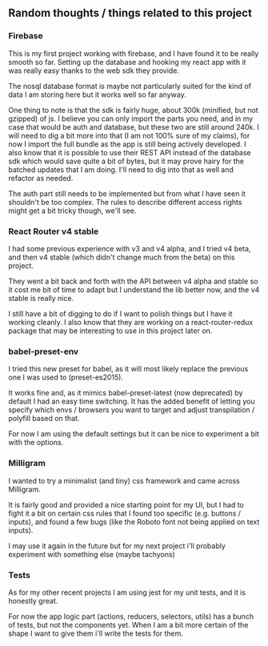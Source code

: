 ## Random thoughts / things related to this project


### Firebase

This is my first project working with firebase, and I have found it to be really smooth so far.
Setting up the database and hooking my react app with it was really easy thanks to the web sdk they provide.

The nosql database format is maybe not particularly suited for the kind of data I am storing here but it works well so far anyway.

One thing to note is that the sdk is fairly huge, about 300k (minified, but not gzipped) of js. I believe you can only import the parts you need, and in my case that would be auth and database, but these two are still around 240k.
I will need to dig a bit more into that (I am not 100% sure of my claims), for now I import the full bundle as the app is still being actively developed.
I also know that it is possible to use their REST API instead of the database sdk which would save quite a bit of bytes, but it may prove hairy for the batched updates that I am doing. I'll need to dig into that as well and refactor as needed.

The auth part still needs to be implemented but from what I have seen it shouldn't be too complex.
The rules to describe different access rights might get a bit tricky though, we'll see.

### React Router v4 stable

I had some previous experience with v3 and v4 alpha, and I tried v4 beta, and then v4 stable (which didn't change much from the beta) on this project.

They went a bit back and forth with the API between v4 alpha and stable so it cost me bit of time to adapt but I understand the lib better now, and the v4 stable is really nice.

I still have a bit of digging to do if I want to polish things but I have it working cleanly.
I also know that they are working on a react-router-redux package that may be interesting to use in this project later on.

### babel-preset-env

I tried this new preset for babel, as it will most likely replace the previous one I was used to (preset-es2015).

It works fine and, as it mimics babel-preset-latest (now deprecated) by default I had an easy time switching. It has the added benefit of letting you specify which envs / browsers you want to target and adjust transpilation / polyfill based on that.

For now I am using the default settings but it can be nice to experiment a bit with the options.

### Milligram

I wanted to try a minimalist (and tiny) css framework and came across Milligram.

It is fairly good and provided a nice starting point for my UI, but I had to fight it a bit on certain css rules that I found too specific (e.g. buttons / inputs), and found a few bugs (like the Roboto font not being applied on text inputs).

I may use it again in the future but for my next project i'll probably experiment with something else (maybe tachyons)

### Tests

As for my other recent projects I am using jest for my unit tests, and it is honestly great.

For now the app logic part (actions, reducers, selectors, utils) has a bunch of tests, but not the components yet. When I am a bit more certain of the shape I want to give them i'll write the tests for them.

